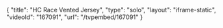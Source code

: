 {
    "title": "HC Race Vented Jersey",
    "type": "solo",
    "layout": "iframe-static",
    "videoId": "167091",
    "url": "\/tvpembed\/167091"
}